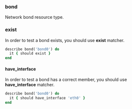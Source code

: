### <a name="bond">bond</a>

Network bond resource type.

### exist

In order to test a bond exists, you should use **exist** matcher.

```ruby
describe bond('bond0') do
  it { should exist }
end
```

#### have_interface

In order to test a bond has a correct member, you should use **have_interface** matcher.

```ruby
describe bond('bond0') do
  it { should have_interface 'eth0' }
end
```
